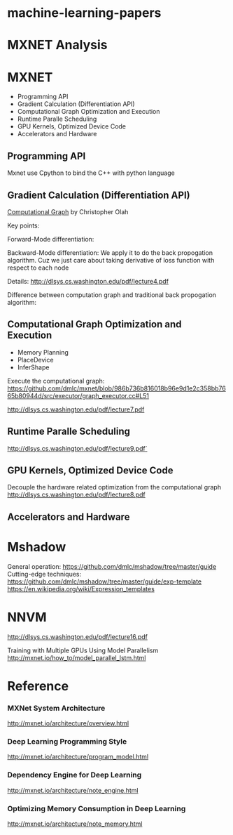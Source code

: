 # machine-learning-papers

# MXNET Analysis

 # MXNET
 - Programming API
 - Gradient Calculation (Differentiation API)
 - Computational Graph Optimization and Execution
 - Runtime Paralle Scheduling 
 - GPU Kernels, Optimized Device Code
 - Accelerators and Hardware 

 ## Programming API
 Mxnet use Cpython to bind the C++ with python language 
 ## Gradient Calculation (Differentiation API) 
 [Computational Graph](http://colah.github.io/posts/2015-08-Backprop/) by Christopher Olah

 Key points:
 
 Forward-Mode differentiation: 
 
 Backward-Mode differentiation: We apply it to do the back propogation algorithm. Cuz we just care about taking derivative of loss function with respect to each node
 
 Details:
 http://dlsys.cs.washington.edu/pdf/lecture4.pdf
 
 Difference between computation graph and traditional back propogation algorithm:
 
 
 ## Computational Graph Optimization and Execution
 - Memory Planning 
 - PlaceDevice
 - InferShape
 
 Execute the computational graph:
 https://github.com/dmlc/mxnet/blob/986b736b816018b96e9d1e2c358bb7665b80944d/src/executor/graph_executor.cc#L51
 
 http://dlsys.cs.washington.edu/pdf/lecture7.pdf
 ## Runtime Paralle Scheduling 
http://dlsys.cs.washington.edu/pdf/lecture9.pdf`
 ## GPU Kernels, Optimized Device Code
 Decouple the hardware related optimization from the computational graph
 http://dlsys.cs.washington.edu/pdf/lecture8.pdf
 ## Accelerators and Hardware 
 
# Mshadow
General operation:
https://github.com/dmlc/mshadow/tree/master/guide
Cutting-edge techniques:
https://github.com/dmlc/mshadow/tree/master/guide/exp-template
https://en.wikipedia.org/wiki/Expression_templates

# NNVM
http://dlsys.cs.washington.edu/pdf/lecture16.pdf

Training with Multiple GPUs Using Model Parallelism
http://mxnet.io/how_to/model_parallel_lstm.html

# Reference
### MXNet System Architecture
http://mxnet.io/architecture/overview.html

### Deep Learning Programming Style
http://mxnet.io/architecture/program_model.html

### Dependency Engine for Deep Learning
http://mxnet.io/architecture/note_engine.html

### Optimizing Memory Consumption in Deep Learning
http://mxnet.io/architecture/note_memory.html
 
